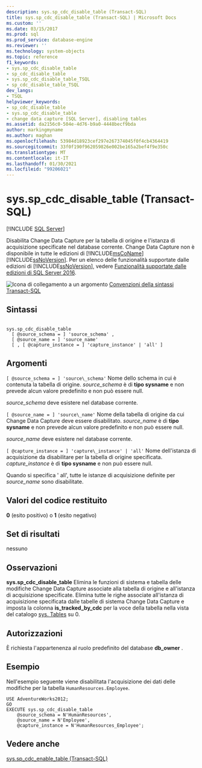 ```yaml
---
description: sys.sp_cdc_disable_table (Transact-SQL)
title: sys.sp_cdc_disable_table (Transact-SQL) | Microsoft Docs
ms.custom: ''
ms.date: 03/15/2017
ms.prod: sql
ms.prod_service: database-engine
ms.reviewer: ''
ms.technology: system-objects
ms.topic: reference
f1_keywords:
- sys.sp_cdc_disable_table
- sp_cdc_disable_table
- sys.sp_cdc_disable_table_TSQL
- sp_cdc_disable_table_TSQL
dev_langs:
- TSQL
helpviewer_keywords:
- sp_cdc_disable_table
- sys.sp_cdc_disable_table
- change data capture [SQL Server], disabling tables
ms.assetid: da2156c0-504e-4d76-b9a0-4448becf9bda
author: markingmyname
ms.author: maghan
ms.openlocfilehash: 53984d18923cef297e267374045f0f4cb4364419
ms.sourcegitcommit: 33f0f190f962059826e002be165a2bef4f9e350c
ms.translationtype: MT
ms.contentlocale: it-IT
ms.lasthandoff: 01/30/2021
ms.locfileid: "99206021"
---
```

# <a name="syssp_cdc_disable_table-transact-sql"></a>sys.sp_cdc_disable_table (Transact-SQL)
[!INCLUDE [SQL Server](../../includes/applies-to-version/sqlserver.md)]

  Disabilita Change Data Capture per la tabella di origine e l'istanza di acquisizione specificate nel database corrente. Change Data Capture non è disponibile in tutte le edizioni di [!INCLUDE[msCoName](../../includes/msconame-md.md)][!INCLUDE[ssNoVersion](../../includes/ssnoversion-md.md)]. Per un elenco delle funzionalità supportate dalle edizioni di [!INCLUDE[ssNoVersion](../../includes/ssnoversion-md.md)], vedere [Funzionalità supportate dalle edizioni di SQL Server 2016](~/sql-server/editions-and-supported-features-for-sql-server-2016.md).  
  
 ![Icona di collegamento a un argomento](../../database-engine/configure-windows/media/topic-link.gif "Icona di collegamento a un argomento") [Convenzioni della sintassi Transact-SQL](../../t-sql/language-elements/transact-sql-syntax-conventions-transact-sql.md)  
  
## <a name="syntax"></a>Sintassi  
  
```  
  
sys.sp_cdc_disable_table   
  [ @source_schema = ] 'source_schema' ,   
  [ @source_name = ] 'source_name'  
  [ , [ @capture_instance = ] 'capture_instance' | 'all' ]  
```  
  
## <a name="arguments"></a>Argomenti  
`[ @source_schema = ] 'source\_schema'` Nome dello schema in cui è contenuta la tabella di origine. *source_schema* è di **tipo sysname** e non prevede alcun valore predefinito e non può essere null.  
  
 *source_schema* deve esistere nel database corrente.  
  
`[ @source_name = ] 'source\_name'` Nome della tabella di origine da cui Change Data Capture deve essere disabilitato. *source_name* è di **tipo sysname** e non prevede alcun valore predefinito e non può essere null.  
  
 *source_name* deve esistere nel database corrente.  
  
`[ @capture_instance = ] 'capture\_instance' | 'all'` Nome dell'istanza di acquisizione da disabilitare per la tabella di origine specificata. *capture_instance* è di **tipo sysname** e non può essere null.  
  
 Quando si specifica ' all', tutte le istanze di acquisizione definite per *source_name* sono disabilitate.  
  
## <a name="return-code-values"></a>Valori del codice restituito  
 **0** (esito positivo) o **1** (esito negativo)  
  
## <a name="result-sets"></a>Set di risultati  
 nessuno  
  
## <a name="remarks"></a>Osservazioni  
 **sys.sp_cdc_disable_table** Elimina le funzioni di sistema e tabella delle modifiche Change Data Capture associate alla tabella di origine e all'istanza di acquisizione specificate. Elimina tutte le righe associate all'istanza di acquisizione specificata dalle tabelle di sistema Change Data Capture e imposta la colonna **is_tracked_by_cdc** per la voce della tabella nella vista del catalogo [sys. Tables](../../relational-databases/system-catalog-views/sys-tables-transact-sql.md) su 0.  
  
## <a name="permissions"></a>Autorizzazioni  
 È richiesta l'appartenenza al ruolo predefinito del database **db_owner** .  
  
## <a name="examples"></a>Esempio  
 Nell'esempio seguente viene disabilitata l'acquisizione dei dati delle modifiche per la tabella `HumanResources.Employee`.  
  
```  
USE AdventureWorks2012;  
GO  
EXECUTE sys.sp_cdc_disable_table   
    @source_schema = N'HumanResources',   
    @source_name = N'Employee',  
    @capture_instance = N'HumanResources_Employee';  
```  
  
## <a name="see-also"></a>Vedere anche  
 [sys.sp_cdc_enable_table &#40;Transact-SQL&#41;](../../relational-databases/system-stored-procedures/sys-sp-cdc-enable-table-transact-sql.md)  
  
  

